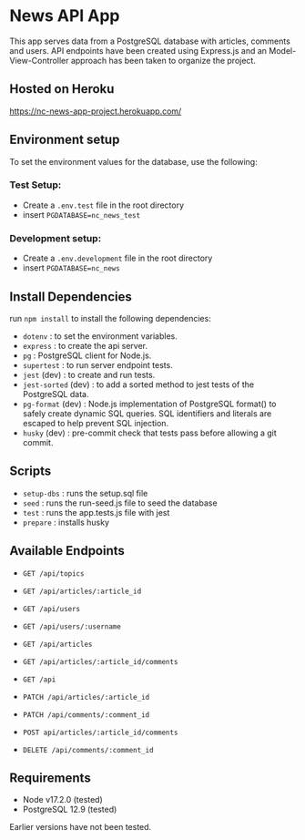 # News API App

This app serves data from a PostgreSQL database with articles, comments and users.
API endpoints have been created using Express.js and an Model-View-Controller approach has been taken to organize the project.

## Hosted on Heroku

https://nc-news-app-project.herokuapp.com/

## Environment setup

To set the environment values for the database, use the following:

### Test Setup:

- Create a `.env.test` file in the root directory
- insert `PGDATABASE=nc_news_test`

### Development setup:

- Create a `.env.development` file in the root directory
- insert `PGDATABASE=nc_news`

## Install Dependencies

run `npm install` to install the following dependencies:

- `dotenv` : to set the environment variables.
- `express` : to create the api server.
- `pg` : PostgreSQL client for Node.js.
- `supertest` : to run server endpoint tests.
- `jest` (dev) : to create and run tests.
- `jest-sorted` (dev) : to add a sorted method to jest tests of the PostgreSQL data.
- `pg-format` (dev) : Node.js implementation of PostgreSQL format() to safely create dynamic SQL queries. SQL identifiers and literals are escaped to help prevent SQL injection.
- `husky` (dev) : pre-commit check that tests pass before allowing a git commit.

## Scripts

- `setup-dbs` : runs the setup.sql file
- `seed` : runs the run-seed.js file to seed the database
- `test` : runs the app.tests.js file with jest
- `prepare` : installs husky

## Available Endpoints

- `GET /api/topics`
- `GET /api/articles/:article_id`
- `GET /api/users`
- `GET /api/users/:username`
- `GET /api/articles`
- `GET /api/articles/:article_id/comments`
- `GET /api`

- `PATCH /api/articles/:article_id`
- `PATCH /api/comments/:comment_id`

- `POST api/articles/:article_id/comments`

- `DELETE /api/comments/:comment_id`

## Requirements

- Node v17.2.0 (tested)
- PostgreSQL 12.9 (tested)

Earlier versions have not been tested.
